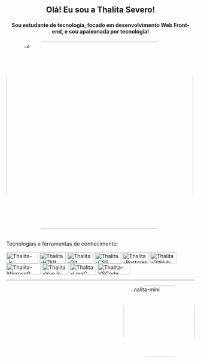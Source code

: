 <div align="center">
  <h2>Olá! Eu sou a Thalita Severo!</h2>
    <h4>Sou estudante de tecnologia, focado em desenvolvimento Web Front-end, e sou apaixonada por tecnologia!</h4>
</div>
  
<img align="center" alt="Thalita" height="500" style="border-radius:100px;" src="https://desblogada.files.wordpress.com/2021/05/kaka-cordovil-java-developer-2.gif">

  <div style="display: inline_block"><br>
    <p>Tecnologias e ferramentas de conhecimento:</p>  
      <img align="center" alt="Thalita-Js" height="30" width="85" src="https://img.shields.io/badge/JavaScript-F7DF1E?style=for-the-badge&logo=javascript&logoColor=black">
      <img align="center" alt="Thalita-HTML" height="30" width="70" src="https://img.shields.io/badge/HTML-239120?style=for-the-badge&logo=html5&logoColor=white">
      <img align="center" alt="Thalita-Git" height="30" width="70" src="https://img.shields.io/badge/Git-E34F26?style=for-the-badge&logo=git&logoColor=white">
      <img align="center" alt="Thalita-CSS" height="30" width="70" src="https://img.shields.io/badge/CSS-239120?&style=for-the-badge&logo=css3&logoColor=white">
      <img align="center" alt="Thalita-Postgres" height="30" width="70" src="https://img.shields.io/badge/PostgreSQL-316192?style=for-the-badge&logo=postgresql&logoColor=white">
      <img align="center" alt="Thalita-GitHub" height="30" width="70" src="https://img.shields.io/badge/GitHub-100000?style=for-the-badge&logo=github&logoColor=white">
      <img align="center" alt="Thalita-Microsoft Office" height="30" width="92" src= "https://img.shields.io/badge/Microsoft_Office-D83B01?style=for-the-badge&logo=microsoft-office&logoColor=white">
      <img align="center" alt="Thalita-VueJs" height="30" width="70" src= "https://img.shields.io/badge/Vue.js-35495E?style=for-the-badge&logo=vue.js&logoColor=4FC08D">
      <img align="center" alt="Thalita-LingC" height="30" width="70" src= "https://img.shields.io/badge/C-00599C?style=for-the-badge&logo=c&logoColor=white">
      <img align="center" alt="Thalita-VSCode" height="30" width="88" src= "https://camo.githubusercontent.com/194ae9b0be9bfd4caedab16de320d3987f4c144112461590a206262d21eb769b/68747470733a2f2f696d672e736869656c64732e696f2f62616467652f2d56697375616c25323053747564696f253230436f64652d3333333333333f7374796c653d666c6174266c6f676f3d76697375616c2d73747564696f2d636f6465266c6f676f436f6c6f723d303037414343">    
  </div><hr>  
  
  <div>
    <img align="right" alt="Thalita-mini" height="190" style="border-radius:60px;" src="https://media.discordapp.net/attachments/919989818547662921/919991157356896296/IMG-20211210-WA0021.jpg">
      </div>
